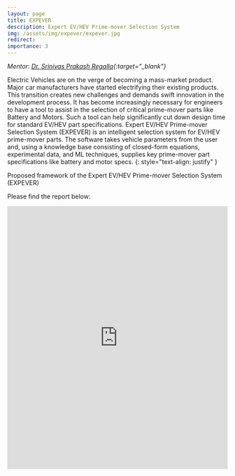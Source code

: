 ```yaml
---
layout: page
title: EXPEVER
description: Expert EV/HEV Prime-mover Selection System 
img: /assets/img/expever/expever.jpg
redirect:
importance: 3
---
```


*Mentor: [Dr. Srinivas Prakash Regalla](https://www.bits-pilani.ac.in/hyderabad/spregalla/profile){:target="\_blank"}*

Electric Vehicles are on the verge of becoming a mass-market product. Major car manufacturers have started electrifying their existing products. This transition creates new challenges and demands swift innovation in the development process. It has become increasingly necessary for engineers to have a tool to assist in the selection of critical prime-mover parts like Battery and Motors. Such a tool can help significantly cut down design time for standard EV/HEV part specifications. Expert EV/HEV Prime-mover Selection System (EXPEVER) is an intelligent selection system for EV/HEV prime-mover parts. The software takes vehicle parameters from the user and, using a knowledge base consisting of closed-form equations, experimental data, and ML techniques, supplies key prime-mover part specifications like battery and motor specs.
{: style="text-align: justify" }

<div class="row">
    <div class="col-sm mt-3 mt-md-0">
        <img class="img-fluid rounded z-depth-1" src="{{ '/assets/img/expever/expever.jpg' | relative_url }}" alt="" title="Framework"/>
    </div>
</div>
<div class="caption">
    Proposed framework of the Expert EV/HEV Prime-mover Selection System (EXPEVER)
</div>

Please find the report below:

<iframe class="scribd_iframe_embed" title="EXPEVER Final Report -Devansh" src="https://www.scribd.com/embeds/491215764/content?start_page=1&view_mode=scroll&access_key=key-9WezkTdBQxkowcf7peSE" data-auto-height="true" data-aspect-ratio="0.7729220222793488" scrolling="no" id="doc_85175" width="100%" height="600" frameborder="0"></iframe><script type="text/javascript">(function() { var scribd = document.createElement("script"); scribd.type = "text/javascript"; scribd.async = true; scribd.src = "https://www.scribd.com/javascripts/embed_code/inject.js"; var s = document.getElementsByTagName("script")[0]; s.parentNode.insertBefore(scribd, s); })();</script>
